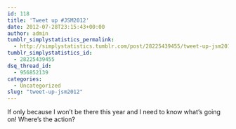 ```yaml
---
id: 118
title: 'Tweet up #JSM2012'
date: 2012-07-28T23:15:43+00:00
author: admin
tumblr_simplystatistics_permalink:
  - http://simplystatistics.tumblr.com/post/28225439455/tweet-up-jsm2012
tumblr_simplystatistics_id:
  - 28225439455
dsq_thread_id:
  - 956852139
categories:
  - Uncategorized
slug: "tweet-up-jsm2012"
---
```

If only because I won’t be there this year and I need to know what’s going on! Where’s the action?
